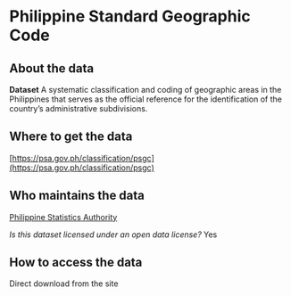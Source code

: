 # Philippine Standard Geographic Code 

## About the data 
**Dataset** A systematic classification and coding of geographic areas in the Philippines that serves as the official reference for the identification of the country’s administrative subdivisions. 

## Where to get the data 
[https://psa.gov.ph/classification/psgc](https://psa.gov.ph/classification/psgc) 

## Who maintains the data 
[Philippine Statistics Authority](https://psa.gov.ph/classification/psgc) 

*Is this dataset licensed under an open data license?* Yes 

## How to access the data 
Direct download from the site